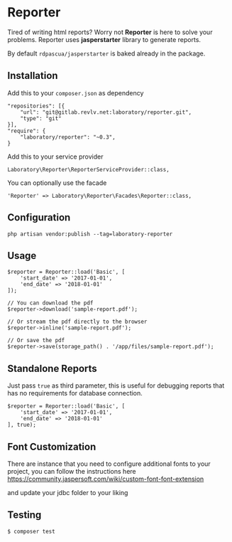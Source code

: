 # Reporter

Tired of writing html reports? Worry not **Reporter** is here to solve your problems. Reporter uses
**jasperstarter** library to generate reports.

By default `rdpascua/jasperstarter` is baked already in the package.

## Installation

Add this to your `composer.json` as dependency

    "repositories": [{
        "url": "git@gitlab.revlv.net:laboratory/reporter.git",
        "type": "git"
    }],
    "require": {
        "laboratory/reporter": "~0.3",
    }

Add this to your service provider

    Laboratory\Reporter\ReporterServiceProvider::class,

You can optionally use the facade

    'Reporter' => Laboratory\Reporter\Facades\Reporter::class,

## Configuration

    php artisan vendor:publish --tag=laboratory-reporter

## Usage

    $reporter = Reporter::load('Basic', [
        'start_date' => '2017-01-01',
        'end_date' => '2018-01-01'
    ]);

    // You can download the pdf
    $reporter->download('sample-report.pdf');

    // Or stream the pdf directly to the browser
    $reporter->inline('sample-report.pdf');

    // Or save the pdf
    $reporter->save(storage_path() . '/app/files/sample-report.pdf');

## Standalone Reports

Just pass `true` as third parameter, this is useful for debugging reports that has no requirements for database connection.

    $reporter = Reporter::load('Basic', [
        'start_date' => '2017-01-01',
        'end_date' => '2018-01-01'
    ], true);

## Font Customization

There are instance that you need to configure additional fonts to your project, you can follow the instructions here
https://community.jaspersoft.com/wiki/custom-font-font-extension

and update your jdbc folder to your liking

## Testing

    $ composer test
